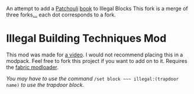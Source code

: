 An attempt to add a [Patchouli](https://www.curseforge.com/minecraft/mc-mods/patchouli-fabric) [book](https://github.com/3prm3/IllegalBlocks/tree/main/src/main/resources/data/illegal/patchouli_books/book)  to Illegal Blocks
This fork is a merge of three forks[.](https://github.com/kewubenduben/IllegalBlocks)[.](https://github.com/MIOGMIOG/IllegalBlocks-.jar-download)[.](https://github.com/elyrodso/IllegalBlocks)
each dot corresponds to a fork.
# Illegal Building Techniques Mod

This mod was made for [a video](https://www.youtube.com/watch?v=nCClalcgGsY).
I would not recommend placing this in a modpack.
Feel free to fork this project if you want to add on to it.
Requires the [fabric modloader](https://fabricmc.net/).

*You may have to use the command* `/set block ~~~ illegal:(trapdoor name)` *to use the trapdoor block.*
